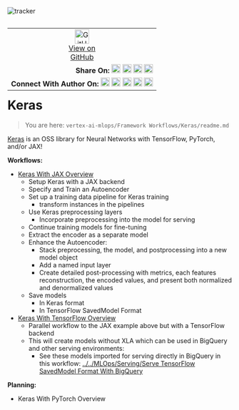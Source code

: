![tracker](https://us-central1-vertex-ai-mlops-369716.cloudfunctions.net/pixel-tracking?path=statmike%2Fvertex-ai-mlops%2FFramework+Workflows%2FKeras&file=readme.md)
<!--- header table --->
<table align="left">
<tr>     
  <td style="text-align: center">
    <a href="https://github.com/statmike/vertex-ai-mlops/blob/main/Framework%20Workflows/Keras/readme.md">
      <img width="32px" src="https://www.svgrepo.com/download/217753/github.svg" alt="GitHub logo">
      <br>View on<br>GitHub
    </a>
  </td>
</tr>
<tr>
  <td style="text-align: right">
    <b>Share On: </b> 
    <a href="https://www.linkedin.com/sharing/share-offsite/?url=https%3A//github.com/statmike/vertex-ai-mlops/blob/main/Framework%20Workflows/Keras/readme.md"><img src="https://upload.wikimedia.org/wikipedia/commons/8/81/LinkedIn_icon.svg" alt="Linkedin Logo" width="20px"></a> 
    <a href="https://reddit.com/submit?url=https%3A//github.com/statmike/vertex-ai-mlops/blob/main/Framework%20Workflows/Keras/readme.md"><img src="https://redditinc.com/hubfs/Reddit%20Inc/Brand/Reddit_Logo.png" alt="Reddit Logo" width="20px"></a> 
    <a href="https://bsky.app/intent/compose?text=https%3A//github.com/statmike/vertex-ai-mlops/blob/main/Framework%20Workflows/Keras/readme.md"><img src="https://upload.wikimedia.org/wikipedia/commons/7/7a/Bluesky_Logo.svg" alt="BlueSky Logo" width="20px"></a> 
    <a href="https://twitter.com/intent/tweet?url=https%3A//github.com/statmike/vertex-ai-mlops/blob/main/Framework%20Workflows/Keras/readme.md"><img src="https://upload.wikimedia.org/wikipedia/commons/5/5a/X_icon_2.svg" alt="X (Twitter) Logo" width="20px"></a> 
  </td>
</tr>
<tr>
  <td style="text-align: right">
    <b>Connect With Author On: </b> 
    <a href="https://www.linkedin.com/in/statmike"><img src="https://upload.wikimedia.org/wikipedia/commons/8/81/LinkedIn_icon.svg" alt="Linkedin Logo" width="20px"></a>
    <a href="https://www.github.com/statmike"><img src="https://www.svgrepo.com/download/217753/github.svg" alt="GitHub Logo" width="20px"></a> 
    <a href="https://www.youtube.com/@statmike-channel"><img src="https://upload.wikimedia.org/wikipedia/commons/f/fd/YouTube_full-color_icon_%282024%29.svg" alt="YouTube Logo" width="20px"></a>
    <a href="https://bksy.app/profile/statmike.bsky.social"><img src="https://upload.wikimedia.org/wikipedia/commons/7/7a/Bluesky_Logo.svg" alt="BlueSky Logo" width="20px"></a> 
    <a href="https://x.com/statmike"><img src="https://upload.wikimedia.org/wikipedia/commons/5/5a/X_icon_2.svg" alt="X (Twitter) Logo" width="20px"></a>
  </td>
</tr>
</table><br/><br/><br/><br/>

---
# Keras
> You are here: `vertex-ai-mlops/Framework Workflows/Keras/readme.md`

[Keras](https://keras.io/) is an OSS library for Neural Networks with TensorFlow, PyTorch, and/or JAX!

**Workflows:**
- [Keras With JAX Overview](./Keras%20With%20JAX%20Overview.ipynb)
    - Setup Keras with a JAX backend
    - Specify and Train an Autoencoder
    - Set up a training data pipeline for Keras training
        - transform instances in the pipelines
    - Use Keras preprocessing layers
        - Incorporate preprocessing into the model for serving
    - Continue training models for fine-tuning
    - Extract the encoder as a separate model
    - Enhance the Autoencoder:
        - Stack preprocessing, the model, and postprocessing into a new model object
        - Add a named input layer
        - Create detailed post-processing with metrics, each features reconstruction, the encoded values, and present both normalized and denormalized values
    - Save models
        - In Keras format
        - In TensorFlow SavedModel Format
- [Keras With TensorFlow Overview](./Keras%20With%20TensorFlow%20Overview.ipynb)
    - Parallel workflow to the JAX example above but with a TensorFlow backend
    - This will create models without XLA which can be used in BigQuery and other serving environments:
        - See these models imported for serving directly in BigQuery in this workflow: [../../MLOps/Serving/Serve TensorFlow SavedModel Format With BigQuery](../../MLOps/Serving/Serve%20TensorFlow%20SavedModel%20Format%20With%20BigQuery.ipynb)
        
**Planning:**
- Keras With PyTorch Overview